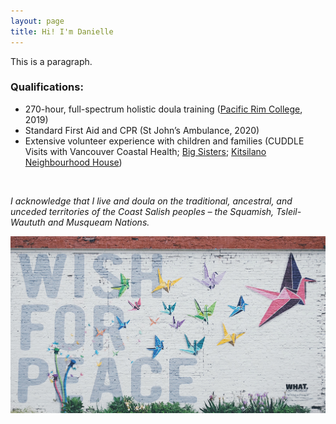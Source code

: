 ```yaml
---
layout: page
title: Hi! I'm Danielle
---
```


This is a paragraph.

### Qualifications:
- 270-hour, full-spectrum holistic doula training ([Pacific Rim College](https://www.pacificrimcollege.com/faculties-programs/program/holistic-doula-certificate/), 2019)
- Standard First Aid and CPR (St John’s Ambulance, 2020)
- Extensive volunteer experience with children and families (CUDDLE Visits with Vancouver Coastal Health; [Big Sisters](https://www.bigsisters.bc.ca/get-involved/become-a-volunteer/study-buddy/); [Kitsilano Neighbourhood House](http://www.kitshouse.org/))

<br>

_I acknowledge that I live and doula on the traditional, ancestral, and unceded territories of the Coast Salish peoples – the Squamish, Tsleil-Waututh and Musqueam Nations._

![alt text](https://raw.githubusercontent.com/mch3rry/mch3rry.github.io/master/img/ben-wilkins-8Yxkb0SvNEM-unsplash.jpg "Photo by Ben Wilkins on Unsplash")
